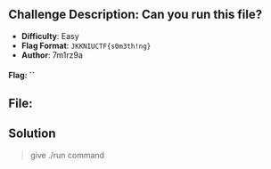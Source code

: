 ## Challenge Description: Can you run this file?
- **Difficulty**: Easy
- **Flag Format**: `JKKNIUCTF{s0m3th!ng}`
- **Author**: 7m1rz9a

#### **Flag**: ``

## File:  
## Solution
> give ./run command
